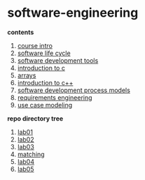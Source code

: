 # software-engineering

**contents**

1.  [course intro](./notes/01-course-intro/README.md)
2.  [software life cycle](./notes/02-software-life-cycle/README.md)
3.  [software development tools](./notes/03-software-development-tools/README.md)
4.  [introduction to c](./notes/04-intro-c/README.md)
5.  [arrays](./notes//05-arrays/README.md)
6.  [introduction to c++](./notes/06-intro-c++/README.md)
7.  [software development process models](./notes/07-software-dev-process-models/README.md)
8.  [requirements engineering](./notes/09-requirements-engineering)
9.  [use case modeling](./notes/10-case-modeling)

**repo directory tree**

1.  [lab01](./src/lab01/)
2.  [lab02](./src/lab02/)
3.  [lab03](./src/lab03/EECS348_Lab3/)
4.  [matching](./src/matching)
5.  [lab04](./src/lab04/)
6.  [lab05](./src/lab05/)
